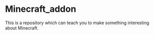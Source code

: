 # Minecraft_addon
This is a repository which can teach you to make something interesting about Minecraft.
